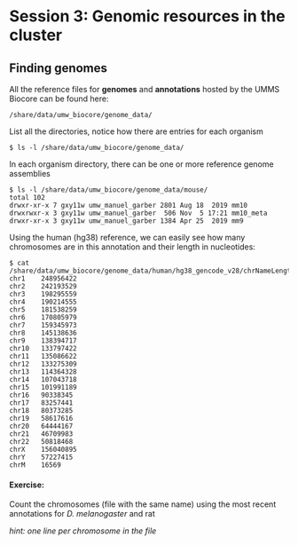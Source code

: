 # Session 3: Genomic resources in the cluster

## Finding genomes

All the reference files for **genomes** and **annotations** hosted by the UMMS Biocore can be found here:

```
/share/data/umw_biocore/genome_data/
```

List all the directories, notice how there are entries for each organism

```
$ ls -l /share/data/umw_biocore/genome_data/
```

In each organism directory, there can be one or more reference genome assemblies

```
$ ls -l /share/data/umw_biocore/genome_data/mouse/
total 102
drwxr-xr-x 7 gxy11w umw_manuel_garber 2801 Aug 18  2019 mm10
drwxrwxr-x 3 gxy11w umw_manuel_garber  506 Nov  5 17:21 mm10_meta
drwxr-xr-x 3 gxy11w umw_manuel_garber 1384 Apr 25  2019 mm9
```

Using the human (hg38) reference, we can easily see how many chromosomes are in this annotation and their length in nucleotides:

```
$ cat /share/data/umw_biocore/genome_data/human/hg38_gencode_v28/chrNameLength.txt
chr1	248956422
chr2	242193529
chr3	198295559
chr4	190214555
chr5	181538259
chr6	170805979
chr7	159345973
chr8	145138636
chr9	138394717
chr10	133797422
chr11	135086622
chr12	133275309
chr13	114364328
chr14	107043718
chr15	101991189
chr16	90338345
chr17	83257441
chr18	80373285
chr19	58617616
chr20	64444167
chr21	46709983
chr22	50818468
chrX	156040895
chrY	57227415
chrM	16569
```

#### Exercise:

Count the chromosomes (file with the same name) using the most recent annotations for _D. melanogaster_ and rat

_hint: one line per chromosome in the file_
